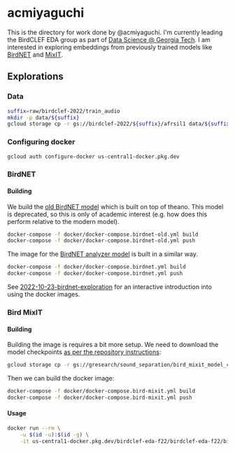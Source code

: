# acmiyaguchi

This is the directory for work done by @acmiyaguchi.
I'm currently leading the BirdCLEF EDA group as part of [Data Science @ Georgia Tech][dsgt].
I am interested in exploring embeddings from previously trained models like [BirdNET] and [MixIT].

[dsgt]: https://datasciencegt.org/
[birdnet]: https://github.com/kahst/BirdNET
[mixit]: https://bird-mixit.github.io/

## Explorations

### Data

```bash
suffix=raw/birdclef-2022/train_audio
mkdir -p data/${suffix}
gcloud storage cp -r gs://birdclef-2022/${suffix}/afrsil1 data/${suffix}
```

### Configuring docker

```bash
gcloud auth configure-docker us-central1-docker.pkg.dev
```

### BirdNET

#### Building

We build the [old BirdNET model](https://github.com/kahst/BirdNET) which is built on top of theano.
This model is deprecated, so this is only of academic interest (e.g. how does this perform relative to the modern model).

```bash
docker-compose -f docker/docker-compose.birdnet-old.yml build
docker-compose -f docker/docker-compose.birdnet-old.yml push
```

The image for the [BirdNET analyzer model](https://github.com/kahst/BirdNET-Analyzer) is built in a similar way.

```bash
docker-compose -f docker/docker-compose.birdnet.yml build
docker-compose -f docker/docker-compose.birdnet.yml push
```

See [2022-10-23-birdnet-exploration](https://github.com/dsgt-birdclef/birdclef-eda-f22/tree/main/users/acmiyaguchi/notebooks/2022-10-23-birdnet-exploration.ipynb) for an interactive introduction into using the docker images.

### Bird MixIT

#### Building

Building the image is requires a bit more setup. We need to download the model checkpoints [as per the repository instructions](https://github.com/google-research/sound-separation/tree/master/models/bird_mixit):

```bash
gcloud storage cp -r gs://gresearch/sound_separation/bird_mixit_model_checkpoints data/raw/sound_separation
```

Then we can build the docker image:

```bash
docker-compose -f docker/docker-compose.bird-mixit.yml build
docker-compose -f docker/docker-compose.bird-mixit.yml push
```

#### Usage

```bash
docker run --rm \
    -u $(id -u):$(id -g) \
    -it us-central1-docker.pkg.dev/birdclef-eda-f22/birdclef-eda-f22/bird-mixit:latest
```
